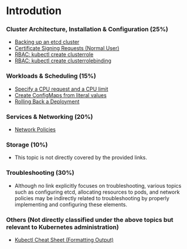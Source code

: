 # Introdution

### Cluster Architecture, Installation & Configuration (25%)
- [Backing up an etcd cluster](https://kubernetes.io/docs/tasks/administer-cluster/configure-upgrade-etcd/#backing-up-an-etcd-cluster)
- [Certificate Signing Requests (Normal User)](https://kubernetes.io/docs/reference/access-authn-authz/certificate-signing-requests/#normal-user)
- [RBAC: kubectl create clusterrole](https://kubernetes.io/docs/reference/access-authn-authz/rbac/#kubectl-create-clusterrole)
- [RBAC: kubectl create clusterrolebinding](https://kubernetes.io/docs/reference/access-authn-authz/rbac/#kubectl-create-clusterrolebinding)

### Workloads & Scheduling (15%)
- [Specify a CPU request and a CPU limit](https://kubernetes.io/docs/tasks/configure-pod-container/assign-cpu-resource/#specify-a-cpu-request-and-a-cpu-limit)
- [Create ConfigMaps from literal values](https://kubernetes.io/docs/tasks/configure-pod-container/configure-pod-configmap/#create-configmaps-from-literal-values)
- [Rolling Back a Deployment](https://kubernetes.io/docs/concepts/workloads/controllers/deployment/#rolling-back-a-deployment)

### Services & Networking (20%)
- [Network Policies](https://kubernetes.io/docs/concepts/services-networking/network-policies/#networkpolicy-resource)

### Storage (10%)
- This topic is not directly covered by the provided links.

### Troubleshooting (30%)
- Although no link explicitly focuses on troubleshooting, various topics such as configuring etcd, allocating resources to pods, and network policies may be indirectly related to troubleshooting by properly implementing and configuring these elements.

### Others (Not directly classified under the above topics but relevant to Kubernetes administration)
- [Kubectl Cheat Sheet (Formatting Output)](https://kubernetes.io/docs/reference/kubectl/cheatsheet/#formatting-output)
